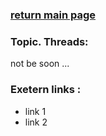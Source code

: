 ### [return main page](../README.md)

### Topic. Threads:
not be soon ...

### Exetern links :
* link 1
* link 2
